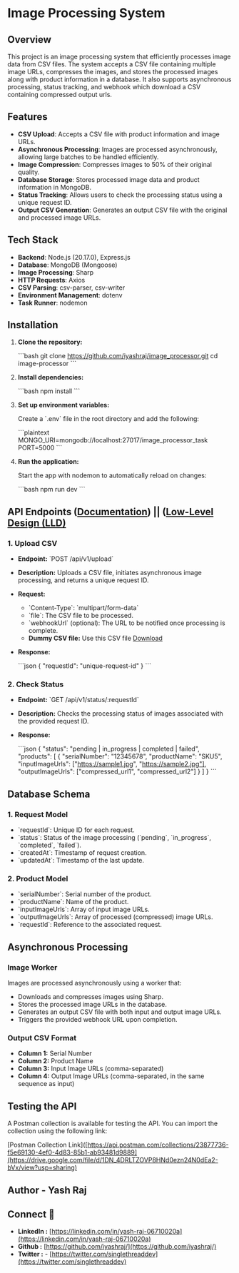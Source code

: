 
# Image Processing System
## Overview

This project is an image processing system that efficiently processes image data from CSV files. The system accepts a CSV file containing multiple image URLs, compresses the images, and stores the processed images along with product information in a database. It also supports asynchronous processing, status tracking, and webhook which download a CSV containing compressed output urls.

## Features

- **CSV Upload**: Accepts a CSV file with product information and image URLs.
- **Asynchronous Processing**: Images are processed asynchronously, allowing large batches to be handled efficiently.
- **Image Compression**: Compresses images to 50% of their original quality.
- **Database Storage**: Stores processed image data and product information in MongoDB.
- **Status Tracking**: Allows users to check the processing status using a unique request ID.
- **Output CSV Generation**: Generates an output CSV file with the original and processed image URLs.

## Tech Stack

- **Backend**: Node.js (20.17.0), Express.js
- **Database**: MongoDB (Mongoose)
- **Image Processing**: Sharp
- **HTTP Requests**: Axios
- **CSV Parsing**: csv-parser, csv-writer
- **Environment Management**: dotenv
- **Task Runner**: nodemon

## Installation

1. **Clone the repository:**

   \`\`\`bash
   git clone https://github.com/iyashraj/image_processor.git
   cd image-processor
   \`\`\`

2. **Install dependencies:**

   \`\`\`bash
   npm install
   \`\`\`

3. **Set up environment variables:**

   Create a \`.env\` file in the root directory and add the following:

   \`\`\`plaintext
   MONGO_URI=mongodb://localhost:27017/image_processor_task
   PORT=5000
   \`\`\`

4. **Run the application:**

   Start the app with nodemon to automatically reload on changes:

   \`\`\`bash
   npm run dev
   \`\`\`

## API Endpoints ([Documentation](https://docs.google.com/document/d/1PC6ou-a119tnF1yLId_liaUjYRjodVL8lnsCilWj9Cg/edit?usp=drive_link)) || ([Low-Level Design (LLD)](https://drive.google.com/file/d/1ryHe9-uoLMBa0fcpkABVpBKkE4ikImIe/view?usp=drive_link)

### 1. **Upload CSV**

- **Endpoint:** \`POST /api/v1/upload\`
- **Description:** Uploads a CSV file, initiates asynchronous image processing, and returns a unique request ID.
- **Request:**
  - \`Content-Type\`: \`multipart/form-data\`
  - \`file\`: The CSV file to be processed.
  - \`webhookUrl\` (optional): The URL to be notified once processing is complete.
  - **Dummy CSV file:** Use this CSV file [Download](https://drive.google.com/file/d/1x06MdI5ob0yNG9vUoEXFfZqKW9da-FBa/edit)
    
- **Response:**

  \`\`\`json
  {
    "requestId": "unique-request-id"
  }
  \`\`\`

### 2. **Check Status**

- **Endpoint:** \`GET /api/v1/status/:requestId\`
- **Description:** Checks the processing status of images associated with the provided request ID.
- **Response:**

  \`\`\`json
  {
    "status": "pending | in_progress | completed | failed",
    "products": [
      {
        "serialNumber": "12345678",
        "productName": "SKU5",
        "inputImageUrls": ["https://sample1.jpg", "https://sample2.jpg"],
        "outputImageUrls": ["compressed_url1", "compressed_url2"]
      }
    ]
  }
  \`\`\`



## Database Schema

### 1. **Request Model**

- \`requestId\`: Unique ID for each request.
- \`status\`: Status of the image processing (\`pending\`, \`in_progress\`, \`completed\`, \`failed\`).
- \`createdAt\`: Timestamp of request creation.
- \`updatedAt\`: Timestamp of the last update.

### 2. **Product Model**

- \`serialNumber\`: Serial number of the product.
- \`productName\`: Name of the product.
- \`inputImageUrls\`: Array of input image URLs.
- \`outputImageUrls\`: Array of processed (compressed) image URLs.
- \`requestId\`: Reference to the associated request.

## Asynchronous Processing

### Image Worker

Images are processed asynchronously using a worker that:
- Downloads and compresses images using Sharp.
- Stores the processed image URLs in the database.
- Generates an output CSV file with both input and output image URLs.
- Triggers the provided webhook URL upon completion.

### Output CSV Format

- **Column 1:** Serial Number
- **Column 2:** Product Name
- **Column 3:** Input Image URLs (comma-separated)
- **Column 4:** Output Image URLs (comma-separated, in the same sequence as input)

## Testing the API

A Postman collection is available for testing the API. You can import the collection using the following link:

[Postman Collection Link]([https://api.postman.com/collections/23877736-f5e69130-4ef0-4d83-85b1-ab93481d9889](https://drive.google.com/file/d/1DN_4DRLTZOVP8HNd0ezn24N0dEa2-bVx/view?usp=sharing)

## Author - Yash Raj
## Connect 🔭
- **LinkedIn  :**
 [https://linkedin.com/in/yash-raj-06710020a](https://linkedin.com/in/yash-raj-06710020a)
 - **Github  :**
[https://github.com/iyashraj/](https://github.com/iyashraj/)
- **Twitter  :** - [https://twitter.com/singlethreaddev](https://twitter.com/singlethreaddev)
